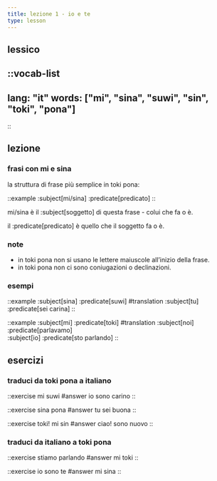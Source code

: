```yaml
---
title: lezione 1 - io e te 
type: lesson
---
```


## lessico
::vocab-list
---
lang: "it"
words: ["mi", "sina", "suwi", "sin", "toki", "pona"]
---
::

## lezione

### frasi con mi e sina

la struttura di frase più semplice in toki pona:

::example
:subject[mi/sina] :predicate[predicato]
::

mi/sina è il :subject[soggetto] di questa frase - colui che fa o è.

il :predicate[predicato] è quello che il soggetto fa o è.

### note
- in toki pona non si usano le lettere maiuscole all’inizio della frase.
- in toki pona non ci sono coniugazioni o declinazioni.


### esempi
::example
:subject[sina] :predicate[suwi]
#translation
:subject[tu] :predicate[sei carina]
::

::example
:subject[mi] :predicate[toki]
#translation
:subject[noi] :predicate[parlavamo] \
:subject[io] :predicate[sto parlando]
::

## esercizi
### traduci da toki pona a italiano

::exercise
mi suwi
#answer
io sono carino
::

::exercise
sina pona
#answer
tu sei buona
::

::exercise
toki! mi sin
#answer
ciao! sono nuovo
::

### traduci da italiano a toki pona
::exercise
stiamo parlando
#answer
mi toki
::

::exercise
io sono te
#answer
mi sina
::